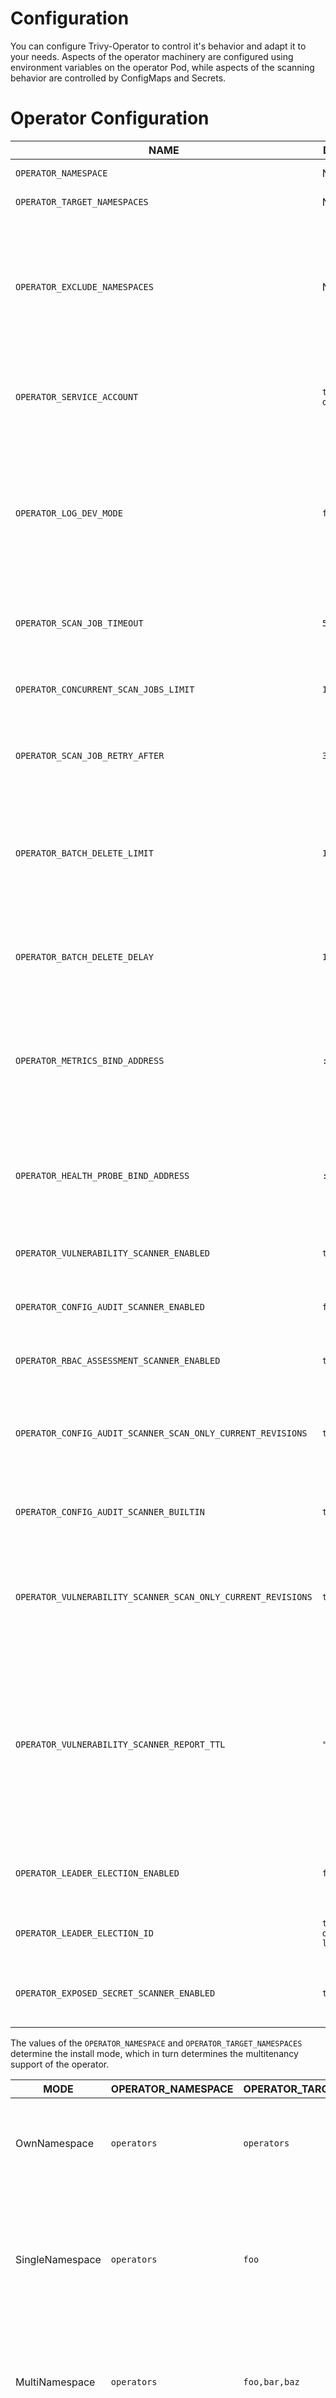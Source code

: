 # Configuration

You can configure Trivy-Operator to control it's behavior and adapt it to your needs. Aspects of the operator machinery are configured using environment variables on the operator Pod, while aspects of the scanning behavior are controlled by ConfigMaps and Secrets.

# Operator Configuration

| NAME| DEFAULT               | DESCRIPTION                                                                                                                                                                                                 |
|---|-----------------------|-------------------------------------------------------------------------------------------------------------------------------------------------------------------------------------------------------------|
| `OPERATOR_NAMESPACE`| N/A                   | See [Install modes](#install-modes)                                                                                                                                                                         |
| `OPERATOR_TARGET_NAMESPACES`| N/A                   | See [Install modes](#install-modes)                                                                                                                                                                         |
| `OPERATOR_EXCLUDE_NAMESPACES`| N/A                   | A comma separated list of namespaces (or glob patterns) to be excluded from scanning in all namespaces [Install mode](#install-modes).                                                                      |
| `OPERATOR_SERVICE_ACCOUNT`| `trivy-operator`      | The name of the service account assigned to the operator's pod                                                                                                                                              |
| `OPERATOR_LOG_DEV_MODE`| `false`               | The flag to use (or not use) development mode (more human-readable output, extra stack traces and logging information, etc).                                                                                |
| `OPERATOR_SCAN_JOB_TIMEOUT`| `5m`                  | The length of time to wait before giving up on a scan job                                                                                                                                                   |
| `OPERATOR_CONCURRENT_SCAN_JOBS_LIMIT`| `10`                  | The maximum number of scan jobs create by the operator                                                                                                                                                      |
| `OPERATOR_SCAN_JOB_RETRY_AFTER`| `30s`                 | The duration to wait before retrying a failed scan job                                                                                                                                                      |
| `OPERATOR_BATCH_DELETE_LIMIT`| `10`                  | The maximum number of config audit reports deleted by the operator when the plugin's config has changed.                                                                                                    |
| `OPERATOR_BATCH_DELETE_DELAY`| `10s`                 | The duration to wait before deleting another batch of config audit reports.                                                                                                                                 |
| `OPERATOR_METRICS_BIND_ADDRESS`| `:8080`               | The TCP address to bind to for serving [Prometheus][prometheus] metrics. It can be set to `0` to disable the metrics serving.                                                                               |
| `OPERATOR_HEALTH_PROBE_BIND_ADDRESS`| `:9090`               | The TCP address to bind to for serving health probes, i.e. `/healthz/` and `/readyz/` endpoints.                                                                                                            |
| `OPERATOR_VULNERABILITY_SCANNER_ENABLED`| `true`                | The flag to enable vulnerability scanner                                                                                                                                                                    |
| `OPERATOR_CONFIG_AUDIT_SCANNER_ENABLED`| `false`               | The flag to enable configuration audit scanner                                                                                                                                                              |
| `OPERATOR_RBAC_ASSESSMENT_SCANNER_ENABLED`| `true`                | The flag to enable rbac assessment scanner                                                                                                                                                                  |
| `OPERATOR_CONFIG_AUDIT_SCANNER_SCAN_ONLY_CURRENT_REVISIONS`| `true`               | The flag to enable config audit scanner to only scan the current revision of a deployment                                                                                                                   |
| `OPERATOR_CONFIG_AUDIT_SCANNER_BUILTIN`| `true`                | The flag to enable built-in configuration audit scanner                                                                                                                                                     |
| `OPERATOR_VULNERABILITY_SCANNER_SCAN_ONLY_CURRENT_REVISIONS`| `true`               | The flag to enable vulnerability scanner to only scan the current revision of a deployment                                                                                                                  |
| `OPERATOR_VULNERABILITY_SCANNER_REPORT_TTL`| `"24h"`                  | The flag to set how long a vulnerability report should exist. When a old report is deleted a new one will be created by the controller. It can be set to `""` to disabled the TTL for vulnerability scanner. |
| `OPERATOR_LEADER_ELECTION_ENABLED`| `false`               | The flag to enable operator replica leader election                                                                                                                                                         |
| `OPERATOR_LEADER_ELECTION_ID`| `trivy-operator-lock` | The name of the resource lock for leader election                                                                                                                                                           |
| `OPERATOR_EXPOSED_SECRET_SCANNER_ENABLED`| `true`| The flag to enable exposed secret scanner|

The values of the `OPERATOR_NAMESPACE` and `OPERATOR_TARGET_NAMESPACES` determine the install mode, which in turn determines the multitenancy support of the operator.

| MODE| OPERATOR_NAMESPACE | OPERATOR_TARGET_NAMESPACES | DESCRIPTION|
|---|---|---|---|
| OwnNamespace| `operators`| `operators`| The operator can be configured to watch events in the namespace it is deployed in.                             |
| SingleNamespace| `operators`| `foo`| The operator can be configured to watch for events in a single namespace that the operator is not deployed in. |
| MultiNamespace| `operators`| `foo,bar,baz`| The operator can be configured to watch for events in more than one namespace.                                 |
| AllNamespaces| `operators`| (blank string)| The operator can be configured to watch for events in all namespaces.|

## Example - configure namespaces to scan

To change the target namespace from all namespaces to the `default` namespace edit the `trivy-operator` Deployment and change the value of the `OPERATOR_TARGET_NAMESPACES` environment variable from the blank string (`""`) to the `default` value.

# Scanning configuration

| CONFIGMAP KEY| DEFAULT| DESCRIPTION|
|---|---|---|
| `vulnerabilityReports.scanner`| `Trivy`| The name of the plugin that generates vulnerability reports. Either `Trivy` or `Aqua`.|
| `vulnerabilityReports.scanJobsInSameNamespace` | `"false"`| Whether to run vulnerability scan jobs in same namespace of workload. Set `"true"` to enable.|
| `scanJob.tolerations`| N/A| JSON representation of the [tolerations] to be applied to the scanner pods so that they can run on nodes with matching taints. Example: `'[{"key":"key1", "operator":"Equal", "value":"value1", "effect":"NoSchedule"}]'`|
| `scanJob.nodeSelector`| N/A| JSON representation of the [nodeSelector] to be applied to the scanner pods so that they can run on nodes with matching labels. Example: `'{"example.com/node-type":"worker", "cpu-type": "sandylake"}'`|
| `scanJob.annotations`| N/A| One-line comma-separated representation of the annotations which the user wants the scanner pods to be annotated with. Example: `foo=bar,env=stage` will annotate the scanner pods with the annotations `foo: bar` and `env: stage` |
| `scanJob.templateLabel`| N/A| One-line comma-separated representation of the template labels which the user wants the scanner pods to be labeled with. Example: `foo=bar,env=stage` will labeled the scanner pods with the labels `foo: bar` and `env: stage`|
| `scanJob.podTemplateSecurityContext`| N/A| One-line JSON representation of the template securityContext which the user wants the scanner pods to be secured with. Example: `{"RunAsUser": 1000, "RunAsGroup": 1000, "RunAsNonRoot": true}`|
| `scanJob.podTemplateContainerSecurityContext`| N/A| One-line JSON representation of the template securityContext which the user wants the scanner containers (and their initContainers) to be amended with. Example: `{"allowPrivilegeEscalation": false, "capabilities": { "drop": ["ALL"]},"privileged": false, "readOnlyRootFilesystem": true }`|

## Example - patch ConfigMap

By default Trivy displays vulnerabilities with all severity levels (`UNKNOWN`, `LOW`, `MEDIUM`, `HIGH`, `CRITICAL`). To display only `HIGH` and `CRITICAL` vulnerabilities by patching the `trivy.severity` value in the `trivy-operator-trivy-config` ConfigMap:

```bash
kubectl patch cm trivy-operator-trivy-config -n trivy-system \
  --type merge \
  -p "$(cat <<EOF
{
  "data": {
    "trivy.severity": "HIGH,CRITICAL"
  }
}
EOF
)"
```

## Example - patch Secret

To set the GitHub token used by Trivy scanner add the `trivy.githubToken` value to the `trivy-operator-trivy-config` Secret:

```bash
kubectl patch secret trivy-operator-trivy-config -n trivy-system \
  --type merge \
  -p "$(cat <<EOF
{
  "data": {
    "trivy.githubToken": "$(echo -n <your token> | base64)"
  }
}
EOF
)"
```

## Example - delete a key

The following `kubectl patch` command deletes the `trivy.httpProxy` key:

```bash
kubectl patch cm trivy-operator-trivy-config -n trivy-system \
  --type json \
  -p '[{"op": "remove", "path": "/data/trivy.httpProxy"}]'
```

[tolerations]: https://kubernetes.io/docs/concepts/scheduling-eviction/taint-and-toleration


[prometheus]: https://github.com/prometheus
